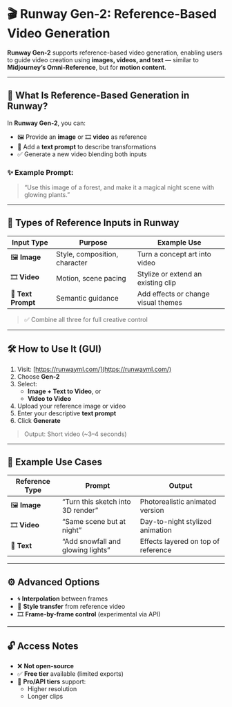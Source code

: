 # 🎬 Runway Gen-2: Reference-Based Video Generation

**Runway Gen-2** supports reference-based video generation, enabling users to guide video creation using **images, videos, and text** — similar to **Midjourney’s Omni-Reference**, but for **motion content**.

---

## 🧠 What Is Reference-Based Generation in Runway?

In **Runway Gen-2**, you can:

- 🖼️ Provide an **image** or 🎞️ **video** as reference
- 💬 Add a **text prompt** to describe transformations
- ✅ Generate a new video blending both inputs

### ✨ Example Prompt:
> “Use this image of a forest, and make it a magical night scene with glowing plants.”

---

## 🧠 Types of Reference Inputs in Runway

| Input Type     | Purpose                        | Example Use                        |
|----------------|--------------------------------|-------------------------------------|
| 🖼️ **Image**      | Style, composition, character | Turn a concept art into video       |
| 🎞️ **Video**      | Motion, scene pacing          | Stylize or extend an existing clip  |
| 💬 **Text Prompt** | Semantic guidance             | Add effects or change visual themes |

> ✅ Combine all three for full creative control

---

## 🛠️ How to Use It (GUI)

1. Visit: [https://runwayml.com/](https://runwayml.com/)
2. Choose **Gen-2**
3. Select:
   - **Image + Text to Video**, or
   - **Video to Video**
4. Upload your reference image or video
5. Enter your descriptive **text prompt**
6. Click **Generate**

> Output: Short video (~3–4 seconds)

---

## 📌 Example Use Cases

| Reference Type | Prompt                            | Output                                 |
|----------------|-----------------------------------|----------------------------------------|
| 🖼️ **Image**      | “Turn this sketch into 3D render” | Photorealistic animated version        |
| 🎞️ **Video**      | “Same scene but at night”        | Day-to-night stylized animation        |
| 💬 **Text**       | “Add snowfall and glowing lights”| Effects layered on top of reference    |

---

## ⚙️ Advanced Options

- 🌀 **Interpolation** between frames
- 🎨 **Style transfer** from reference video
- 🎞️ **Frame-by-frame control** (experimental via API)

---

## 🔓 Access Notes

- ❌ **Not open-source**
- ✅ **Free tier** available (limited exports)
- 🚀 **Pro/API tiers** support:
  - Higher resolution
  - Longer clips
